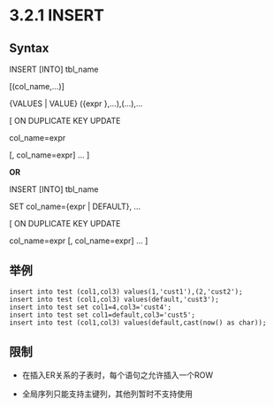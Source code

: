 #  3.2.1 INSERT
## Syntax
INSERT [INTO] tbl_name

[(col_name,...)]

{VALUES | VALUE} ({expr },...),(...),...  

[ ON DUPLICATE KEY UPDATE

col_name=expr

[, col_name=expr] ... ]

**OR**

INSERT [INTO] tbl_name

SET col_name={expr | DEFAULT}, ...

[ ON DUPLICATE KEY UPDATE

col_name=expr [, col_name=expr] ... ]

##  举例
```
insert into test (col1,col3) values(1,'cust1'),(2,'cust2');
insert into test (col1,col3) values(default,'cust3');
insert into test set col1=4,col3='cust4';
insert into test set col1=default,col3='cust5';
insert into test (col1,col3) values(default,cast(now() as char));
```

##  限制
* 在插入ER关系的子表时，每个语句之允许插入一个ROW

* 全局序列只能支持主键列，其他列暂时不支持使用